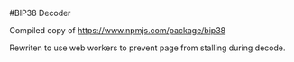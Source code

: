 #BIP38 Decoder

Compiled copy of https://www.npmjs.com/package/bip38

Rewriten to use web workers to prevent page from stalling during decode.